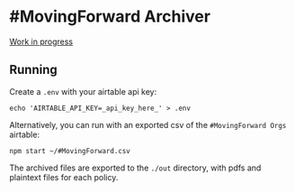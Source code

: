 # #MovingForward Archiver

[Work in progress](https://github.com/gshahbazian/movingforward-archiver/projects/1)

## Running

Create a `.env` with your airtable api key:
```
echo 'AIRTABLE_API_KEY=_api_key_here_' > .env
```

Alternatively, you can run with an exported csv of the `#MovingForward Orgs` airtable:
```
npm start ~/#MovingForward.csv
```

The archived files are exported to the `./out` directory, with pdfs and plaintext files for each policy.
